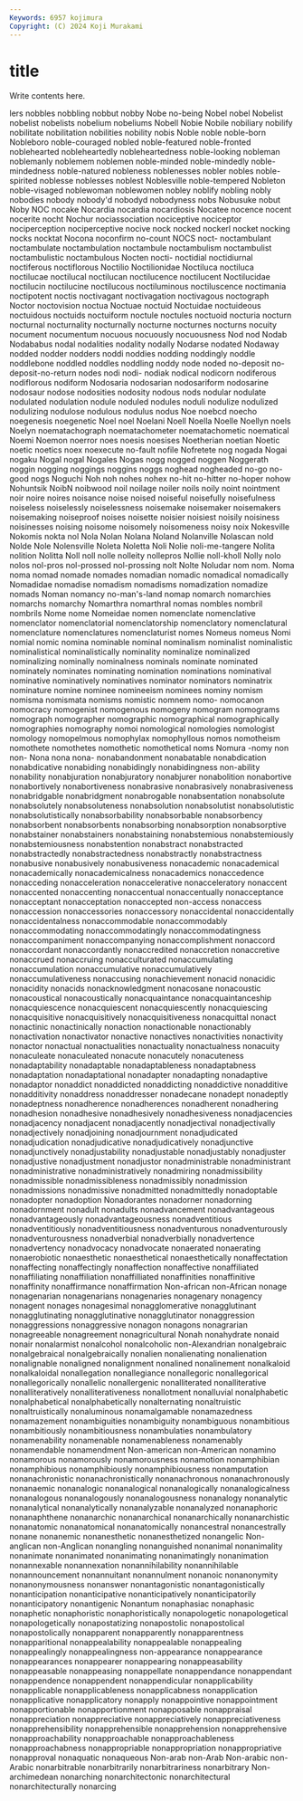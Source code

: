 ```yaml
---
Keywords: 6957 kojimura
Copyright: (C) 2024 Koji Murakami
---
```


# title

Write contents here.



lers nobbles nobbling nobbut nobby Nobe no-being
Nobel nobel Nobelist nobelist nobelists nobelium nobeliums Nobell Nobie Nobile
nobiliary nobilify nobilitate nobilitation nobilities nobility nobis Noble noble noble-born
Nobleboro noble-couraged nobled noble-featured noble-fronted noblehearted nobleheartedly nobleheartedness noble-looking nobleman
noblemanly noblemem noblemen noble-minded noble-mindedly noble-mindedness noble-natured nobleness noblenesses nobler
nobles noble-spirited noblesse noblesses noblest Noblesville noble-tempered Nobleton noble-visaged noblewoman
noblewomen nobley noblify nobling nobly nobodies nobody nobody'd nobodyd nobodyness
nobs Nobusuke nobut Noby NOC nocake Nocardia nocardia nocardiosis Nocatee
nocence nocent nocerite nocht Nochur nociassociation nociceptive nociceptor nociperception nociperceptive
nocive nock nocked nockerl nocket nocking nocks nocktat Nocona noconfirm
no-count NOCS noct- noctambulant noctambulate noctambulation noctambule noctambulism noctambulist noctambulistic
noctambulous Nocten nocti- noctidial noctidiurnal noctiferous noctiflorous Noctilio Noctilionidae Noctiluca
noctiluca noctilucae noctilucal noctilucan noctilucence noctilucent Noctilucidae noctilucin noctilucine noctilucous
noctiluminous noctiluscence noctimania noctipotent noctis noctivagant noctivagation noctivagous noctograph Noctor
noctovision noctua Noctuae noctuid Noctuidae noctuideous noctuidous noctuids noctuiform noctule
noctules noctuoid nocturia nocturn nocturnal nocturnality nocturnally nocturne nocturnes nocturns
nocuity nocument nocumentum nocuous nocuously nocuousness Nod nod Nodab Nodababus
nodal nodalities nodality nodally Nodarse nodated Nodaway nodded nodder nodders
noddi noddies nodding noddingly noddle noddlebone noddled noddles noddling noddy
node noded no-deposit no-deposit-no-return nodes nodi nodi- nodiak nodical nodicorn
nodiferous nodiflorous nodiform Nodosaria nodosarian nodosariform nodosarine nodosaur nodose nodosities
nodosity nodous nods nodular nodulate nodulated nodulation nodule noduled nodules
noduli nodulize nodulized nodulizing nodulose nodulous nodulus nodus Noe noebcd
noecho noegenesis noegenetic Noel noel Noelani Noell Noella Noelle Noellyn
noels Noelyn noematachograph noematachometer noematachometic noematical Noemi Noemon noerror noes
noesis noesises Noetherian noetian Noetic noetic noetics noex noexecute no-fault
nofile Nofretete nog nogada Nogai nogaku Nogal nogal Nogales Nogas
nogg nogged noggen Noggerath noggin nogging noggings noggins noggs noghead
nogheaded no-go no-good nogs Noguchi Noh noh nohes nohex no-hit
no-hitter no-hoper nohow Nohuntsik NoibN noibwood noil noilage noiler noils
noily noint nointment noir noire noires noisance noise noised noiseful
noisefully noisefulness noiseless noiselessly noiselessness noisemake noisemaker noisemakers noisemaking noiseproof
noises noisette noisier noisiest noisily noisiness noisinesses noising noisome noisomely
noisomeness noisy noix Nokesville Nokomis nokta nol Nola Nolan Nolana
Noland Nolanville Nolascan nold Nolde Nole Nolensville Noleta Noletta Noli
Nolie noli-me-tangere Nolita nolition Nolitta Noll noll nolle nolleity nollepros
Nollie noll-kholl Nolly nolo nolos nol-pros nol-prossed nol-prossing nolt Nolte
Noludar nom nom. Noma noma nomad nomade nomades nomadian nomadic
nomadical nomadically Nomadidae nomadise nomadism nomadisms nomadization nomadize nomads Noman
nomancy no-man's-land nomap nomarch nomarchies nomarchs nomarchy Nomarthra nomarthral nomas
nombles nombril nombrils Nome nome Nomeidae nomen nomenclate nomenclative nomenclator
nomenclatorial nomenclatorship nomenclatory nomenclatural nomenclature nomenclatures nomenclaturist nomes Nomeus nomeus
Nomi nomial nomic nomina nominable nominal nominalism nominalist nominalistic nominalistical
nominalistically nominality nominalize nominalized nominalizing nominally nominalness nominals nominate nominated
nominately nominates nominating nomination nominations nominatival nominative nominatively nominatives nominator
nominators nominatrix nominature nomine nominee nomineeism nominees nominy nomism nomisma
nomismata nomisms nomistic nomnem nomo- nomocanon nomocracy nomogenist nomogenous nomogeny
nomogram nomograms nomograph nomographer nomographic nomographical nomographically nomographies nomography nomoi
nomological nomologies nomologist nomology nomopelmous nomophylax nomophyllous nomos nomotheism nomothete
nomothetes nomothetic nomothetical noms Nomura -nomy non non- Nona nona
nona- nonabandonment nonabatable nonabdication nonabdicative nonabiding nonabidingly nonabidingness non-ability nonability
nonabjuration nonabjuratory nonabjurer nonabolition nonabortive nonabortively nonabortiveness nonabrasive nonabrasively nonabrasiveness
nonabridgable nonabridgment nonabrogable nonabsentation nonabsolute nonabsolutely nonabsoluteness nonabsolution nonabsolutist nonabsolutistic
nonabsolutistically nonabsorbability nonabsorbable nonabsorbency nonabsorbent nonabsorbents nonabsorbing nonabsorption nonabsorptive nonabstainer
nonabstainers nonabstaining nonabstemious nonabstemiously nonabstemiousness nonabstention nonabstract nonabstracted nonabstractedly nonabstractedness
nonabstractly nonabstractness nonabusive nonabusively nonabusiveness nonacademic nonacademical nonacademically nonacademicalness nonacademics
nonaccedence nonacceding nonacceleration nonaccelerative nonacceleratory nonaccent nonaccented nonaccenting nonaccentual nonaccentually
nonacceptance nonacceptant nonacceptation nonaccepted non-access nonaccess nonaccession nonaccessories nonaccessory nonaccidental
nonaccidentally nonaccidentalness nonaccommodable nonaccommodably nonaccommodating nonaccommodatingly nonaccommodatingness nonaccompaniment nonaccompanying nonaccomplishment
nonaccord nonaccordant nonaccordantly nonaccredited nonaccretion nonaccretive nonaccrued nonaccruing nonacculturated nonaccumulating
nonaccumulation nonaccumulative nonaccumulatively nonaccumulativeness nonaccusing nonachievement nonacid nonacidic nonacidity nonacids
nonacknowledgment nonacosane nonacoustic nonacoustical nonacoustically nonacquaintance nonacquaintanceship nonacquiescence nonacquiescent nonacquiescently
nonacquiescing nonacquisitive nonacquisitively nonacquisitiveness nonacquittal nonact nonactinic nonactinically nonaction nonactionable
nonactionably nonactivation nonactivator nonactive nonactives nonactivities nonactivity nonactor nonactual nonactualities
nonactuality nonactualness nonacuity nonaculeate nonaculeated nonacute nonacutely nonacuteness nonadaptability nonadaptable
nonadaptableness nonadaptabness nonadaptation nonadaptational nonadapter nonadapting nonadaptive nonadaptor nonaddict nonaddicted
nonaddicting nonaddictive nonadditive nonadditivity nonaddress nonaddresser nonadecane nonadept nonadeptly nonadeptness
nonadherence nonadherences nonadherent nonadhering nonadhesion nonadhesive nonadhesively nonadhesiveness nonadjacencies nonadjacency
nonadjacent nonadjacently nonadjectival nonadjectivally nonadjectively nonadjoining nonadjournment nonadjudicated nonadjudication nonadjudicative
nonadjudicatively nonadjunctive nonadjunctively nonadjustability nonadjustable nonadjustably nonadjuster nonadjustive nonadjustment nonadjustor
nonadministrable nonadministrant nonadministrative nonadministratively nonadmiring nonadmissibility nonadmissible nonadmissibleness nonadmissibly nonadmission
nonadmissions nonadmissive nonadmitted nonadmittedly nonadoptable nonadopter nonadoption Nonadorantes nonadorner nonadorning
nonadornment nonadult nonadults nonadvancement nonadvantageous nonadvantageously nonadvantageousness nonadventitious nonadventitiously nonadventitiousness
nonadventurous nonadventurously nonadventurousness nonadverbial nonadverbially nonadvertence nonadvertency nonadvocacy nonadvocate nonaerated
nonaerating nonaerobiotic nonaesthetic nonaesthetical nonaesthetically nonaffectation nonaffecting nonaffectingly nonaffection nonaffective
nonaffiliated nonaffiliating nonaffiliation nonaffilliated nonaffinities nonaffinitive nonaffinity nonaffirmance nonaffirmation Non-african
non-African nonage nonagenarian nonagenarians nonagenaries nonagenary nonagency nonagent nonages nonagesimal
nonagglomerative nonagglutinant nonagglutinating nonagglutinative nonagglutinator nonaggression nonaggressions nonaggressive nonagon nonagons
nonagrarian nonagreeable nonagreement nonagricultural Nonah nonahydrate nonaid nonair nonalarmist nonalcohol
nonalcoholic non-Alexandrian nonalgebraic nonalgebraical nonalgebraically nonalien nonalienating nonalienation nonalignable nonaligned
nonalignment nonalined nonalinement nonalkaloid nonalkaloidal nonallegation nonallegiance nonallegoric nonallegorical nonallegorically
nonallelic nonallergenic nonalliterated nonalliterative nonalliteratively nonalliterativeness nonallotment nonalluvial nonalphabetic nonalphabetical
nonalphabetically nonalternating nonaltruistic nonaltruistically nonaluminous nonamalgamable nonamazedness nonamazement nonambiguities nonambiguity
nonambiguous nonambitious nonambitiously nonambitiousness nonambulaties nonambulatory nonamenability nonamenable nonamenableness nonamenably
nonamendable nonamendment Non-american non-American nonamino nonamorous nonamorously nonamorousness nonamotion nonamphibian
nonamphibious nonamphibiously nonamphibiousness nonamputation nonanachronistic nonanachronistically nonanachronous nonanachronously nonanaemic nonanalogic
nonanalogical nonanalogically nonanalogicalness nonanalogous nonanalogously nonanalogousness nonanalogy nonanalytic nonanalytical nonanalytically
nonanalyzable nonanalyzed nonanaphoric nonanaphthene nonanarchic nonanarchical nonanarchically nonanarchistic nonanatomic nonanatomical
nonanatomically nonancestral nonancestrally nonane nonanemic nonanesthetic nonanesthetized nonangelic Non-anglican non-Anglican
nonangling nonanguished nonanimal nonanimality nonanimate nonanimated nonanimating nonanimatingly nonanimation nonannexable
nonannexation nonannihilability nonannihilable nonannouncement nonannuitant nonannulment nonanoic nonanonymity nonanonymousness nonanswer
nonantagonistic nonantagonistically nonanticipation nonanticipative nonanticipatively nonanticipatorily nonanticipatory nonantigenic Nonantum nonaphasiac
nonaphasic nonaphetic nonaphoristic nonaphoristically nonapologetic nonapologetical nonapologetically nonapostatizing nonapostolic nonapostolical
nonapostolically nonapparent nonapparently nonapparentness nonapparitional nonappealability nonappealable nonappealing nonappealingly nonappealingness
non-appearance nonappearance nonappearances nonappearer nonappearing nonappeasability nonappeasable nonappeasing nonappellate nonappendance
nonappendant nonappendence nonappendent nonappendicular nonapplicability nonapplicable nonapplicableness nonapplicabness nonapplication nonapplicative
nonapplicatory nonapply nonappointive nonappointment nonapportionable nonapportionment nonapposable nonappraisal nonappreciation nonappreciative
nonappreciatively nonappreciativeness nonapprehensibility nonapprehensible nonapprehension nonapprehensive nonapproachability nonapproachable nonapproachableness nonapproachabness
nonappropriable nonappropriation nonappropriative nonapproval nonaquatic nonaqueous Non-arab non-Arab Non-arabic non-Arabic
nonarbitrable nonarbitrarily nonarbitrariness nonarbitrary Non-archimedean nonarching nonarchitectonic nonarchitectural nonarchitecturally nonarcing
